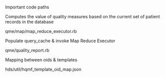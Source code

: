 Important code paths

Computes the value of quality measures based on the current set of patient records in the database

qme/map/map_reduce_executor.rb

Populate query_cache & invoke Map Reduce Executor

qme/quality_report.rb

Mapping between oids & templates 

hds/util/hqmf_template_oid_map.json